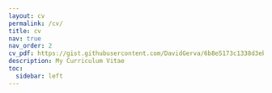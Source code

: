 ```yaml
---
layout: cv
permalink: /cv/
title: cv
nav: true
nav_order: 2
cv_pdf: https://gist.githubusercontent.com/DavidGerva/6b8e5173c1338d3ebb506781f1230bf5/raw/57fbd8bfe928a80295707fa2618608b04ad6ce09/David%2520CV.pdf
description: My Curriculum Vitae
toc:
  sidebar: left
---
```

